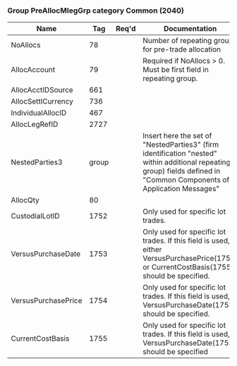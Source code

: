 ### Group PreAllocMlegGrp category Common (2040)

| Name                | Tag   | Req'd | Documentation                                                                                                                               |
|---------------------|-------|----------|-------------------------------------------------------------------------------------------------------------------------------|
| NoAllocs            | 78    |       | Number of repeating groups for pre-trade allocation                                                                                                                    |
| AllocAccount        | 79    |       | Required if NoAllocs > 0. Must be first field in repeating group.                                                                                                      |
| AllocAcctIDSource   | 661   |       |                                                                                                                                |
| AllocSettlCurrency  | 736   |       |                                                                                                                                |
| IndividualAllocID   | 467   |       |                                                                                                                                |
| AllocLegRefID       | 2727  |       |                                                                                                                                |
| NestedParties3      | group |       | Insert here the set of "NestedParties3" (firm identification "nested" within additional repeating group) fields defined in "Common Components of Application Messages" |
| AllocQty            | 80    |       |                                                                                                                                |
| CustodialLotID      | 1752  |       | Only used for specific lot trades.                                                                                                                               |
| VersusPurchaseDate  | 1753  |       | Only used for specific lot trades. If this field is used, either VersusPurchasePrice(1754) or CurrentCostBasis(1755) should be specified.                              |
| VersusPurchasePrice | 1754  |       | Only used for specific lot trades. If this field is used, VersusPurchaseDate(1753) should be specified.                                                                |
| CurrentCostBasis    | 1755  |       | Only used for specific lot trades. If this field is used, VersusPurchaseDate(1753) should be specified                                                                 |

